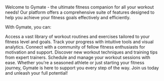 Welcome to Gymate - the ultimate fitness companion for all your workout needs! Our platform offers a comprehensive suite of features designed to help you achieve your fitness goals effectively and efficiently.

With Gymate, you can:

Access a vast library of workout routines and exercises tailored to your fitness level and goals.
Track your progress with intuitive tools and visual analytics.
Connect with a community of fellow fitness enthusiasts for motivation and support.
Discover new workout techniques and training tips from expert trainers.
Schedule and manage your workout sessions with ease.
Whether you're a seasoned athlete or just starting your fitness journey, Gymate is here to support you every step of the way. Join us today and unleash your full potential!
